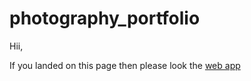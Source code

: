 # photography_portfolio
Hii,

If you landed on this page then please look the [web app](https://manojsrinivasaphotography.netlify.app)
